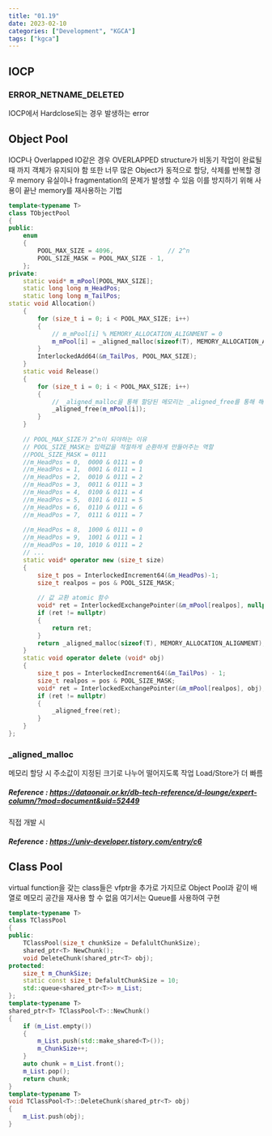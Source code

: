 ```yaml
---
title: "01.19"
date: 2023-02-10
categories: ["Development", "KGCA"]
tags: ["kgca"]
---
```

## IOCP
### ERROR_NETNAME_DELETED
IOCP에서 Hardclose되는 경우 발생하는 error

## Object Pool
IOCP나 Overlapped IO같은 경우 OVERLAPPED structure가 비동기 작업이 완료될 때 까지 객체가 유지되야 함
또한 너무 많은 Object가 동적으로 할당, 삭제를 반복할 경우 memory 유실이나 fragmentation의 문제가 발생할 수 있음
이를 방지하기 위해 사용이 끝난 memory를 재사용하는 기법
```cpp
template<typename T>
class TObjectPool
{
public:
	enum
	{
		POOL_MAX_SIZE = 4096,				// 2^n
		POOL_SIZE_MASK = POOL_MAX_SIZE - 1,
	};
private:
	static void* m_mPool[POOL_MAX_SIZE];
	static long long m_HeadPos;
	static long long m_TailPos;
static void Allocation()
	{
		for (size_t i = 0; i < POOL_MAX_SIZE; i++)
		{
			// m_mPool[i] % MEMORY_ALLOCATION_ALIGNMENT = 0
			m_mPool[i] = _aligned_malloc(sizeof(T), MEMORY_ALLOCATION_ALIGNMENT);
		}
		InterlockedAdd64(&m_TailPos, POOL_MAX_SIZE);
	}
	static void Release()
	{
		for (size_t i = 0; i < POOL_MAX_SIZE; i++)
		{
        	// _aligned_malloc을 통해 할당된 메모리는 _aligned_free를 통해 해제해야 함
			_aligned_free(m_mPool[i]);
		}
	}
    
    // POOL_MAX_SIZE가 2^n이 되야하는 이유
    // POOL_SIZE_MASK는 입력값을 적절하게 순환하게 만들어주는 역할
	//POOL_SIZE_MASK = 0111
	//m_HeadPos = 0,  0000 & 0111 = 0
	//m_HeadPos = 1,  0001 & 0111 = 1
	//m_HeadPos = 2,  0010 & 0111 = 2
	//m_HeadPos = 3,  0011 & 0111 = 3
	//m_HeadPos = 4,  0100 & 0111 = 4
	//m_HeadPos = 5,  0101 & 0111 = 5
	//m_HeadPos = 6,  0110 & 0111 = 6
	//m_HeadPos = 7,  0111 & 0111 = 7
	 
	//m_HeadPos = 8,  1000 & 0111 = 0
	//m_HeadPos = 9,  1001 & 0111 = 1
	//m_HeadPos = 10, 1010 & 0111 = 2
    // ...
	static void* operator new (size_t size)
	{
		size_t pos = InterlockedIncrement64(&m_HeadPos)-1;
		size_t realpos = pos & POOL_SIZE_MASK;
        
        // 값 교환 atomic 함수
		void* ret = InterlockedExchangePointer(&m_mPool[realpos], nullptr);
		if (ret != nullptr)
		{
			return ret;
		}
		return _aligned_malloc(sizeof(T), MEMORY_ALLOCATION_ALIGNMENT);
	}
	static void operator delete (void* obj)
	{
		size_t pos = InterlockedIncrement64(&m_TailPos) - 1;
		size_t realpos = pos & POOL_SIZE_MASK;
		void* ret = InterlockedExchangePointer(&m_mPool[realpos], obj);		
		if (ret != nullptr)
		{
			_aligned_free(ret);
		}
	}
};
```
### _aligned_malloc
메모리 할당 시 주소값이 지정된 크기로 나누어 떨어지도록 작업
Load/Store가 더 빠름

##### _Reference_ : https://dataonair.or.kr/db-tech-reference/d-lounge/expert-column/?mod=document&uid=52449

직접 개발 시
##### _Reference_ : https://univ-developer.tistory.com/entry/c6

## Class Pool
virtual function을 갖는 class들은 vfptr을 추가로 가지므로 Object Pool과 같이 배열로 메모리 공간을 재사용 할 수 없음
여기서는 Queue를 사용하여 구현
```cpp
template<typename T>
class TClassPool
{
public:
	TClassPool(size_t chunkSize = DefalultChunkSize);
	shared_ptr<T> NewChunk();
	void DeleteChunk(shared_ptr<T> obj);
protected:	
	size_t m_ChunkSize;
	static const size_t DefalultChunkSize = 10;
	std::queue<shared_ptr<T>> m_List;
};
template<typename T>
shared_ptr<T> TClassPool<T>::NewChunk()
{
	if (m_List.empty())
	{
		m_List.push(std::make_shared<T>());
		m_ChunkSize++;
	}
	auto chunk = m_List.front();
	m_List.pop();
	return chunk;
}
template<typename T>
void TClassPool<T>::DeleteChunk(shared_ptr<T> obj)
{
	m_List.push(obj);
}
```